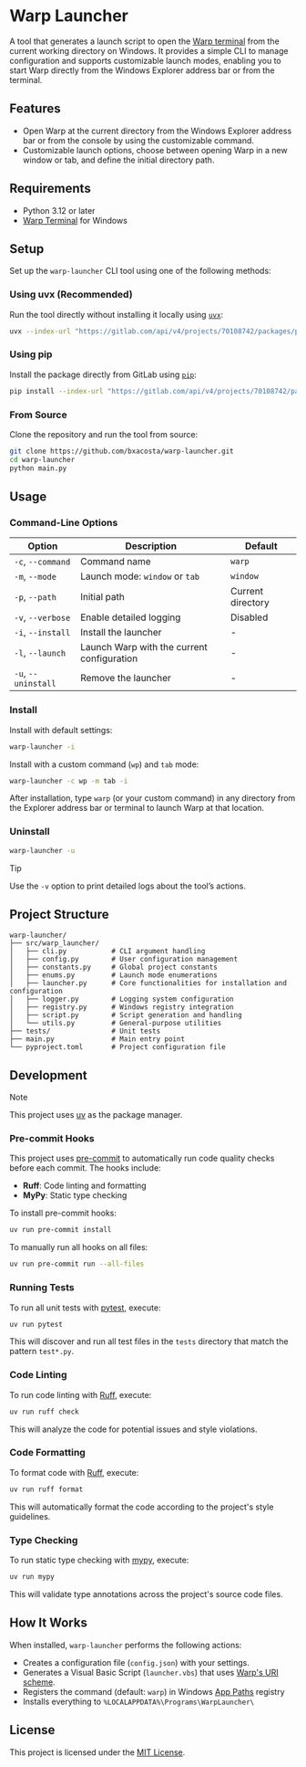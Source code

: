 # Warp Launcher

A tool that generates a launch script to open the [Warp terminal](https://www.warp.dev/) from the current working
directory on Windows. It provides a simple CLI to manage configuration and supports customizable launch modes,
enabling you to start Warp directly from the Windows Explorer address bar or from the terminal.

## Features

- Open Warp at the current directory from the Windows Explorer address bar or from the console by using the
  customizable command.
- Customizable launch options, choose between opening Warp in a new window or tab, and define the initial directory path.

## Requirements

- Python 3.12 or later
- [Warp Terminal](https://www.warp.dev/download) for Windows

## Setup

Set up the `warp-launcher` CLI tool using one of the following methods:

### Using uvx (Recommended)

Run the tool directly without installing it locally using [`uvx`](https://docs.astral.sh/uv/guides/tools/):

```bash
uvx --index-url "https://gitlab.com/api/v4/projects/70108742/packages/pypi/simple" warp-launcher
```

### Using pip

Install the package directly from GitLab using [`pip`](https://pip.pypa.io/en/stable/):

```bash
pip install --index-url "https://gitlab.com/api/v4/projects/70108742/packages/pypi/simple" warp-launcher
```

### From Source

Clone the repository and run the tool from source:

```bash
git clone https://github.com/bxacosta/warp-launcher.git
cd warp-launcher
python main.py
```

## Usage

### Command-Line Options

| Option              | Description                                | Default           |
|---------------------|--------------------------------------------|-------------------|
| `-c`, `--command`   | Command name                               | `warp`            |
| `-m`, `--mode`      | Launch mode: `window` or `tab`             | `window`          |
| `-p`, `--path`      | Initial path                               | Current directory |
| `-v`, `--verbose`   | Enable detailed logging                    | Disabled          |
| `-i`, `--install`   | Install the launcher                       | -                 |
| `-l`, `--launch`    | Launch Warp with the current configuration | -                 |
| `-u`, `--uninstall` | Remove the launcher                        | -                 |

### Install

Install with default settings:

```bash
warp-launcher -i
```

Install with a custom command (`wp`) and `tab` mode:

```bash
warp-launcher -c wp -m tab -i
```

After installation, type `warp` (or your custom command) in any directory from the Explorer address bar or terminal to
launch Warp at that location.

### Uninstall

```bash
warp-launcher -u
```

> [!TIP]
> Use the `-v` option to print detailed logs about the tool’s actions.

## Project Structure

```text
warp-launcher/
├── src/warp_launcher/
│   ├── cli.py           # CLI argument handling
│   ├── config.py        # User configuration management
│   ├── constants.py     # Global project constants
│   ├── enums.py         # Launch mode enumerations
│   ├── launcher.py      # Core functionalities for installation and configuration
│   ├── logger.py        # Logging system configuration
│   ├── registry.py      # Windows registry integration
│   ├── script.py        # Script generation and handling
│   └── utils.py         # General-purpose utilities
├── tests/               # Unit tests
├── main.py              # Main entry point
└── pyproject.toml       # Project configuration file

```

## Development

> [!NOTE]
> This project uses [uv](https://docs.astral.sh/uv/) as the package manager.

### Pre-commit Hooks

This project uses [pre-commit](https://pre-commit.com/) to automatically run code quality checks before each commit. The
hooks include:

- **Ruff**: Code linting and formatting
- **MyPy**: Static type checking

To install pre-commit hooks:

```bash
uv run pre-commit install
```

To manually run all hooks on all files:

```bash
uv run pre-commit run --all-files
```

### Running Tests

To run all unit tests with [pytest](https://docs.pytest.org/en/stable/index.html), execute:

```bash
uv run pytest
```

This will discover and run all test files in the `tests` directory that match the pattern `test*.py`.

### Code Linting

To run code linting with [Ruff](https://github.com/astral-sh/ruff), execute:

```bash
uv run ruff check
```

This will analyze the code for potential issues and style violations.

### Code Formatting

To format code with [Ruff](https://github.com/astral-sh/ruff), execute:

```bash
uv run ruff format
```

This will automatically format the code according to the project's style guidelines.

### Type Checking

To run static type checking with [mypy](https://mypy-lang.org/), execute:

```bash
uv run mypy
```

This will validate type annotations across the project's source code files.

## How It Works

When installed, `warp-launcher` performs the following actions:

- Creates a configuration file (`config.json`) with your settings.
- Generates a Visual Basic Script (`launcher.vbs`) that
  uses [Warp's URI scheme](https://docs.warp.dev/features/uri-scheme).
- Registers the command (default: `warp`) in
  Windows [App Paths](https://learn.microsoft.com/en-us/windows/win32/shell/app-registration) registry
- Installs everything to `%LOCALAPPDATA%\Programs\WarpLauncher\`

## License

This project is licensed under the [MIT License](LICENSE).